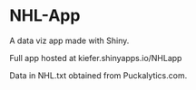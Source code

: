# NHL-App
A data viz app made with Shiny.

Full app hosted at kiefer.shinyapps.io/NHLapp

Data in NHL.txt obtained from Puckalytics.com.

